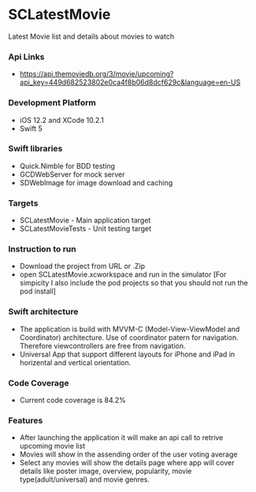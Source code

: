 # SCLatestMovie
Latest Movie list and details about movies to watch

### Api Links
- https://api.themoviedb.org/3/movie/upcoming?api_key=449d682523802e0ca4f8b06d8dcf629c&language=en-US

### Development Platform
- iOS 12.2 and XCode 10.2.1
- Swift 5

### Swift libraries 
- Quick.Nimble for BDD testing
- GCDWebServer for mock server
- SDWebImage for image download and caching

### Targets
- SCLatestMovie - Main application target
- SCLatestMovieTests - Unit testing target

### Instruction to run
- Download the project from URL or .Zip
- open SCLatestMovie.xcworkspace and run in the simulator
[For simpicity I also include the pod projects so that you should not run the pod install]

### Swift architecture
- The application is build with MVVM-C (Model-View-ViewModel and Coordinator) architecture. Use of coordinator patern for navigation. Therefore viewcontrollers are free from navigation. 
- Universal App that support different layouts for iPhone and iPad in horizental and vertical orientation.

### Code Coverage
- Current code coverage is 84.2%

### Features
- After launching the application it will make an api call to retrive upcoming movie list
- Movies will show in the assending order of the user voting average
- Select any movies will show the details page where app will cover details like poster image, overview, popularity, movie type(adult/universal) and movie genres.
